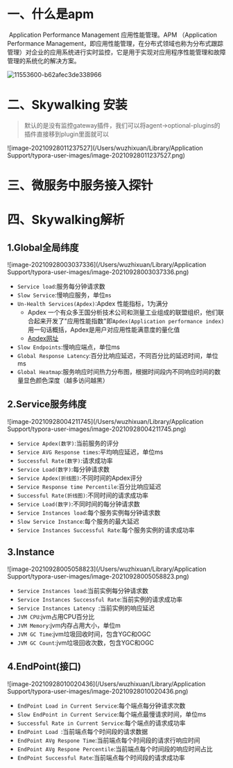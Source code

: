 # 一、什么是apm

​		Application Performance Management 应用性能管理。APM （Application Performance Management，即应用性能管理，在分布式领域也称为分布式跟踪管理）对企业的应用系统进行实时监控，它是用于实现对应用程序性能管理和故障管理的系统化的解决方案。

![11553600-b62afec3de338966](/Users/wuzhixuan/Downloads/11553600-b62afec3de338966.webp)

# 二、Skywalking 安装

> 默认的是没有监控gateway插件，我们可以将agent->optional-plugins的插件直接移到plugin里面就可以

![image-20210928011237527](/Users/wuzhixuan/Library/Application Support/typora-user-images/image-20210928011237527.png)



# 三、微服务中服务接入探针



# 四、Skywalking解析

## 1.Global全局纬度

![image-20210928003037336](/Users/wuzhixuan/Library/Application Support/typora-user-images/image-20210928003037336.png)

+ `Service load`:服务每分钟请求数
+ `Slow Service`:慢响应服务，单位`ms`
+ `Un-Health Services(Apdex)`:Apdex 性能指标，1为满分
  + Apdex 一个有众多王国分析技术公司和测量工业组成的联盟组织，他们联合起来开发了"应用性能指数"即`Apdex(Application performance index)`用一句话概括，Apdex是用户对应用性能满意度的量化值
  + [Apdex网址](http://www.apdex.org)
+ `Slow Endpoints`:慢响应端点，单位ms
+ `Global Response Latency`:百分比响应延迟，不同百分比的延迟时间，单位ms
+ `Global Heatmap`:服务响应时间热力分布图，根据时间段内不同响应时间的数量显色颜色深度（越多访问越黑）

## 2.Service服务纬度

![image-20210928004211745](/Users/wuzhixuan/Library/Application Support/typora-user-images/image-20210928004211745.png)

+ `Service Apdex(数字)`:当前服务的评分
+ `Service AVG Response times`:平均响应延迟，单位ms
+ `Successful Rate(数字)`:请求成功率
+ `Service Load(数字)`:每分钟请求数
+ `Service Apdex(折线图)`:不同时间的Apdex评分
+ `Service Response time Percentile`:百分比响应延迟
+ `Successful Rate(折线图)`:不同时间的请求成功率
+ `Service Load(数字)`:不同时间的每分钟请求数
+ `Service Instances load`:每个服务实例每分钟请求数
+ `Slow Service Instance`:每个服务的最大延迟
+ `Service Instances Successful Rate`:每个服务实例的请求成功率



## 3.Instance

![image-20210928005058823](/Users/wuzhixuan/Library/Application Support/typora-user-images/image-20210928005058823.png)

+ `Service Instances load`:当前实例每分钟请求数
+ `Service Instances Successful Rate`:当前实例的请求成功率
+ `Service Instances Latency `:当前实例的响应延迟
+ `JVM CPU`:jvm占用CPU百分比
+ `JVM Memory`:jvm内存占用大小，单位m
+ `JVM GC Time`:jvm垃圾回收时间，包含YGC和OGC
+ `JVM GC Count`:jvm垃圾回收次数，包含YGC和OGC



## 4.EndPoint(接口)

![image-20210928010020436](/Users/wuzhixuan/Library/Application Support/typora-user-images/image-20210928010020436.png)

+ `EndPoint Load in Current Service`:每个端点每分钟请求次数
+ `Slow EndPoint in Current Service`:每个端点最慢请求时间，单位ms
+ `Successful Rate in Current Service`:每个端点的请求成功率
+ `EndPoint Load `:当前端点每个时间段的请求数据
+ `EndPoint AVg Respone Time`:当前端点每个时间段的请求行响应时间
+ `EndPoint AVg Respone Percentile`:当前端点每个时间段的响应时间占比
+ `EndPoint Successful Rate`:当前端点每个时间段的请求成功率
